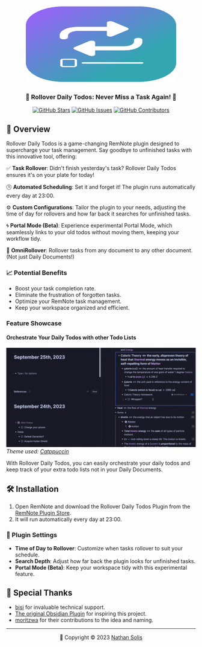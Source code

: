 <h1 align="center">
	<img src="https://raw.githubusercontent.com/coldenate/rollover-daily-todos/main/public/logo.svg" alt="Rollover Logo" width="400" height="200">
</h1>

<h3 align="center">
	📅 Rollover Daily Todos: Never Miss a Task Again! 📆
</h3>

<p align="center">
	<a href="https://github.com/coldenate/rollover-daily-todos/stargazers"><img src="https://img.shields.io/github/stars/coldenate/rollover-daily-todos?colorA=363a4f&colorB=b7bdf8&style=for-the-badge" alt="GitHub Stars"></a>
	<a href="https://github.com/coldenate/rollover-daily-todos/issues"><img src="https://img.shields.io/github/issues/coldenate/rollover-daily-todos?colorA=363a4f&colorB=f5a97f&style=for-the-badge" alt="GitHub Issues"></a>
	<a href="https://github.com/coldenate/rollover-daily-todos/contributors"><img src="https://img.shields.io/github/contributors/coldenate/rollover-daily-todos?colorA=363a4f&colorB=a6da95&style=for-the-badge" alt="GitHub Contributors"></a>
</p>

## 🚀 Overview

Rollover Daily Todos is a game-changing RemNote plugin designed to supercharge your task management. Say goodbye to unfinished tasks with this innovative tool, offering:

✅ **Task Rollover**: Didn't finish yesterday's task? Rollover Daily Todos ensures it's on your plate for today!

🕒 **Automated Scheduling**: Set it and forget it! The plugin runs automatically every day at 23:00.

⚙️ **Custom Configurations**: Tailor the plugin to your needs, adjusting the time of day for rollovers and how far back it searches for unfinished tasks.

🌀 **Portal Mode (Beta)**: Experience experimental Portal Mode, which seamlessly links to your old todos without moving them, keeping your workflow tidy.

🔄 **OmniRollover**: Rollover tasks from any document to any other document. (Not just Daily Documents!)

### 📈 Potential Benefits

-   Boost your task completion rate.
-   Eliminate the frustration of forgotten tasks.
-   Optimize your RemNote task management.
-   Keep your workspace organized and efficient.

### Feature Showcase

#### Orchestrate Your Daily Todos with other Todo Lists

![Rollover Logo](https://raw.githubusercontent.com/coldenate/rollover-daily-todos/main/.github/orchestra.gif)
*Theme used: [Catppuccin](https://remnote.com/plugins/catppuccin)*

With Rollover Daily Todos, you can easily orchestrate your daily todos and keep track of your extra todo lists not in your Daily Documents.

## 🛠️ Installation

1. Open RemNote and download the Rollover Daily Todos Plugin from the [RemNote Plugin Store](https://remnote.com/plugins/rollover-daily-todos).
2. It will run automatically every day at 23:00.

### 🧰 Plugin Settings

-   **Time of Day to Rollover**: Customize when tasks rollover to suit your schedule.
-   **Search Depth**: Adjust how far back the plugin looks for unfinished tasks.
-   **Portal Mode (Beta)**: Keep your workspace tidy with this experimental feature.

## 🙏 Special Thanks

-   [bjsi](https://github.com/bjsi) for invaluable technical support.
-   [The original Obsidian Plugin](https://github.com/lumoe/obsidian-rollover-daily-todos) for inspiring this project.
-   [moritzwa](https://twitter.com/MoritzW42) for their contributions to the idea and naming.

---

<p align="center">
	📆 Copyright &copy; 2023 <a href="https://github.com/coldenate" target="_blank">Nathan Solis</a>
</p>
